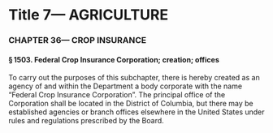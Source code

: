 
# Title 7— AGRICULTURE
### CHAPTER 36— CROP INSURANCE
#### § 1503. Federal Crop Insurance Corporation; creation; offices

To carry out the purposes of this subchapter, there is hereby created as an agency of and within the Department a body corporate with the name “Federal Crop Insurance Corporation”. The principal office of the Corporation shall be located in the District of Columbia, but there may be established agencies or branch offices elsewhere in the United States under rules and regulations prescribed by the Board.

